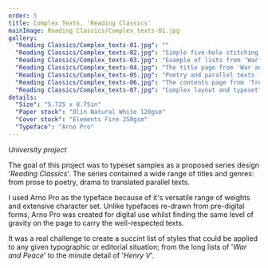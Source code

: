 ```yaml
---
order: 5
title: Complex Texts, 'Reading Classics'
mainImage: Reading Classics/Complex_texts-01.jpg
gallery:
  "Reading Classics/Complex_texts-01.jpg": ""
  "Reading Classics/Complex_texts-02.jpg": "Simple five-hole stitching in sections of 16"
  "Reading Classics/Complex_texts-03.jpg": "Example of lists from 'War and Peace'"
  "Reading Classics/Complex_texts-04.jpg": "The title page from 'War and Peace'"
  "Reading Classics/Complex_texts-05.jpg": "Poetry and parallel texts from 'Selected Fables'"
  "Reading Classics/Complex_texts-06.jpg": "The contents page from 'Treasure Island'"
  "Reading Classics/Complex_texts-07.jpg": "Complex layout and typesetting from 'Henry V'"
details:
  "Size": "5.725 x 8.75in"
  "Paper stock": "Olin Natural White 120gsm"
  "Cover stock": "Elements Fire 250gsm"
  "Typeface": "Arno Pro"
---
```


_University project_

The goal of this project was to typeset samples as a proposed series design '_Reading Classics_'. The series contained a wide range of titles and genres: from prose to poetry, drama to translated parallel texts.

I used Arno Pro as the typeface because of it's versatile range of weights and extensive character set. Unlike typefaces re-drawn from pre-digital forms, Arno Pro was created for digital use whilst finding the same level of gravity on the page to carry the well-respected texts.

It was a real challenge to create a succint list of styles that could be applied to any given typographic or editorial situation; from the long lists of '_War and Peace_' to the minute detail of '_Henry V_'.